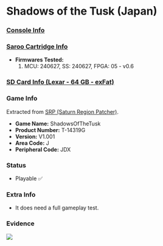 # Shadows of the Tusk (Japan)

### [Console Info](../../../../../Info/Consoles/VA13/README.md)

### [Saroo Cartridge Info](../../../../../Info/Cartridges/GuangzhouSanStarOnlineShop/1.6/README.md)

- <b>Firmwares Tested:</b>
  1. MCU: 240627, SS: 240627, FPGA: 05 - v0.6

### [SD Card Info (Lexar - 64 GB - exFat)](../../../../../Info/SdCards/Lexar/64GB/exfat/README.md)

### Game Info

Extracted from [SRP (Saturn Region Patcher)](https://segaxtreme.net/resources/saturn-region-patcher.81/download).

- <b>Game Name:</b> ShadowsOfTheTusk
- <b>Product Number:</b> T-14319G
- <b>Version:</b> V1.001
- <b>Area Code:</b> J
- <b>Peripheral Code:</b> JDX

### Status

- Playable :white_check_mark:

### Extra Info

- It does need a full gameplay test.

### Evidence

[![](https://img.youtube.com/vi/IckRudEhABI/0.jpg)](https://www.youtube.com/watch?v=IckRudEhABI)
